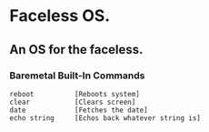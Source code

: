 # Faceless OS.

## An OS for the faceless.

### Baremetal Built-In Commands

```
reboot          [Reboots system]
clear           [Clears screen]
date            [Fetches the date]
echo string     [Echos back whatever string is]
```
